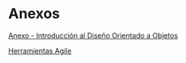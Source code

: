 # Anexos


[Anexo - Introducción al Diseño Orientado a Objetos](introduccion.md)

[Herramientas Agile](herramientas_agile.md)
